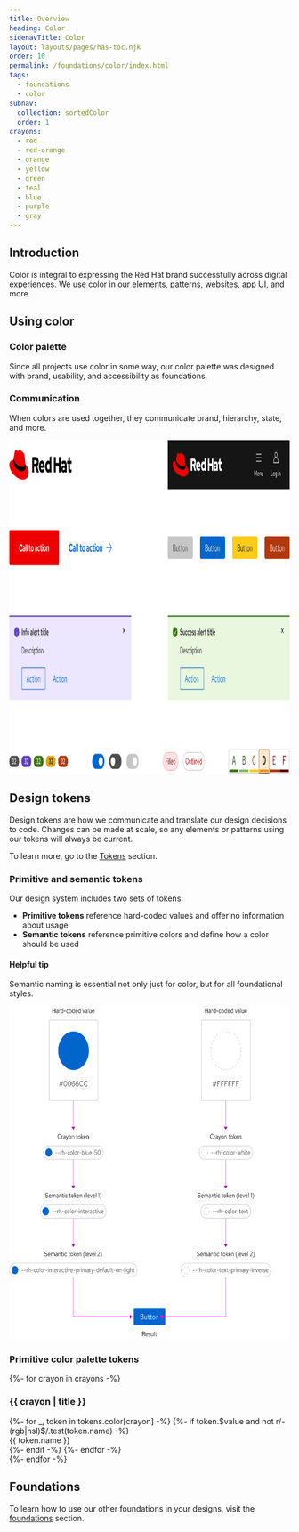 ```yaml
---
title: Overview
heading: Color
sidenavTitle: Color
layout: layouts/pages/has-toc.njk
order: 10
permalink: /foundations/color/index.html
tags:
  - foundations
  - color
subnav:
  collection: sortedColor
  order: 1
crayons:
  - red
  - red-orange
  - orange
  - yellow
  - green
  - teal
  - blue
  - purple
  - gray
---
```

<style data-helmet>
  #crayons-grid {
    display: grid;
    grid-template-columns: repeat(auto-fill, minmax(320px, 1fr));
    @container (min-width: 576px) and (max-width: 746px) {
      grid-template-columns: repeat(auto-fill, minmax(245px, 1fr));
    }
   column-gap: var(--rh-space-2xl);
   row-gap: var(--rh-space-4xl);
    & .crayons-list {
      margin: 0;
      padding: 0;
      list-style-type: none;
      & li {
        padding: 0;
        margin: 0;
        & samp {
          display: block;
          font-size: var(--rh-font-size-body-text-md);
          font-family: var(--rh-font-family-code);
          padding: var(--rh-space-md) var(--rh-space-lg);
        }
      }
    }
  }
</style>

## Introduction

Color is integral to expressing the Red Hat brand successfully across digital experiences. We use color in our elements, patterns, websites, app UI, and more.

## Using color

### Color palette

Since all projects use color in some way, our color palette was designed with brand, usability, and accessibility as foundations.

### Communication

When colors are used together, they communicate brand, hierarchy, state, and more.

<!-- add image -->
<uxdot-example width-adjustment="920px">
  <img alt="Variants of several elements"
       src="/assets/color/color-communication.svg"
       width="840"
       height="599">
</uxdot-example>

## Design tokens

Design tokens are how we communicate and translate our design decisions to code. Changes can be made at scale, so any elements or patterns using our tokens will always be current.

To learn more, go to the [Tokens][tokens] section.

### Primitive and semantic tokens

Our design system includes two sets of tokens:

- **Primitive tokens** reference hard-coded values and offer no information about usage
- **Semantic tokens** reference primitive colors and define how a color should be used

<rh-alert state="info">
  <h4 slot="header">Helpful tip</h4>
  <p>Semantic naming is essential not only just for color, but for all foundational styles.</p>
</rh-alert>

<uxdot-example width-adjustment="730px">
  <img alt="Diagram showing how primitive color tokens are aliased to semantic tokens, which are used to style a button"
       src="/assets/color/color-semantic-tokens.svg"
       width="840"
       height="599">
</uxdot-example>

### Primitive color palette tokens

<section id="crayons-grid">
{%- for crayon in crayons -%}
  <div>
    <h3>{{ crayon | title }}</h3>
    <ol class="crayons-list">
      {%- for _, token in tokens.color[crayon] -%}
      {%- if token.$value and not r/-(rgb|hsl)$/.test(token.name) -%}
      <li>
        <samp style="background-color: var(--{{token.name}});
                     color: {{ 'black' if token.attributes.isLight else 'white' }}">{{ token.name }}</samp>
      </li>
      {%- endif -%}
      {%- endfor -%}
    </ol>
  </div>
{%- endfor -%}
</section>

<uxdot-feedback>
  <h2>Foundations</h2>
  <p>To learn how to use our other foundations in your designs, visit the <a href="/foundations">foundations</a> section.</p>
</uxdot-feedback>

[tokens]: /tokens